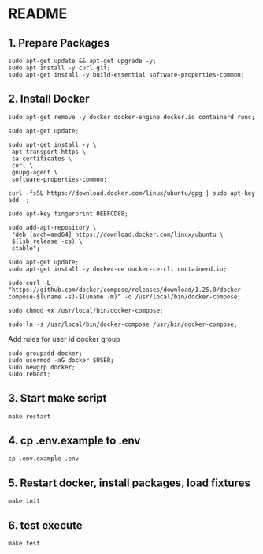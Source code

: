 # README

## 1. Prepare Packages

```
sudo apt-get update && apt-get upgrade -y;
sudo apt install -y curl git;
sudo apt-get install -y build-essential software-properties-common;
```

## 2. Install Docker

```
sudo apt-get remove -y docker docker-engine docker.io containerd runc;
```

```
sudo apt-get update;
```

```
sudo apt-get install -y \
 apt-transport-https \
 ca-certificates \
 curl \
 gnupg-agent \
 software-properties-common;
```

```
curl -fsSL https://download.docker.com/linux/ubuntu/gpg | sudo apt-key add -;
```

```
sudo apt-key fingerprint 0EBFCD88;
```

```
sudo add-apt-repository \
 "deb [arch=amd64] https://download.docker.com/linux/ubuntu \
 $(lsb_release -cs) \
 stable";
```

``` 
sudo apt-get update;
sudo apt-get install -y docker-ce docker-ce-cli containerd.io;
```

```
sudo curl -L "https://github.com/docker/compose/releases/download/1.25.0/docker-compose-$(uname -s)-$(uname -m)" -o /usr/local/bin/docker-compose;
```

```
sudo chmod +x /usr/local/bin/docker-compose;
```

```
sudo ln -s /usr/local/bin/docker-compose /usr/bin/docker-compose;
```

Add rules for user id docker group

```
sudo groupadd docker;
sudo usermod -aG docker $USER;
sudo newgrp docker;
sudo reboot;
```


## 3. Start make script 
```
make restart
```

## 4. cp .env.example to .env
```
cp .env.example .env
```

## 5. Restart docker, install packages, load fixtures  
```
make init
```

## 6. test execute
```
make test
```